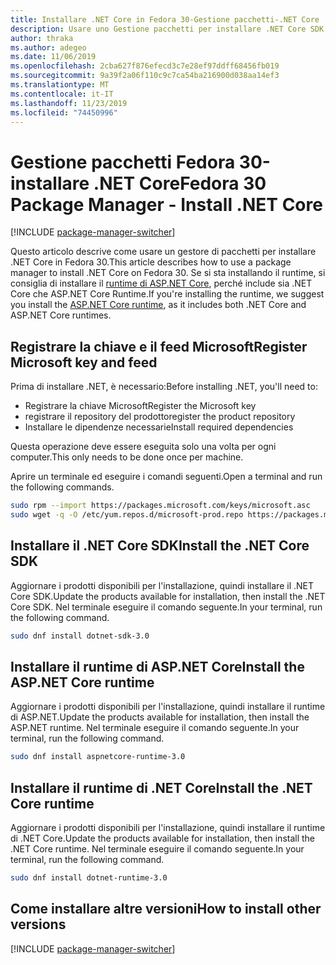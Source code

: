 ```yaml
---
title: Installare .NET Core in Fedora 30-Gestione pacchetti-.NET Core
description: Usare uno Gestione pacchetti per installare .NET Core SDK e Runtime in Fedora 30.
author: thraka
ms.author: adegeo
ms.date: 11/06/2019
ms.openlocfilehash: 2cba627f876efecd3c7e28ef97ddff68456fb019
ms.sourcegitcommit: 9a39f2a06f110c9c7ca54ba216900d038aa14ef3
ms.translationtype: MT
ms.contentlocale: it-IT
ms.lasthandoff: 11/23/2019
ms.locfileid: "74450996"
---
```

# <a name="fedora-30-package-manager---install-net-core"></a><span data-ttu-id="7f9f6-103">Gestione pacchetti Fedora 30-installare .NET Core</span><span class="sxs-lookup"><span data-stu-id="7f9f6-103">Fedora 30 Package Manager - Install .NET Core</span></span>

[!INCLUDE [package-manager-switcher](./includes/package-manager-switcher.md)]

<span data-ttu-id="7f9f6-104">Questo articolo descrive come usare un gestore di pacchetti per installare .NET Core in Fedora 30.</span><span class="sxs-lookup"><span data-stu-id="7f9f6-104">This article describes how to use a package manager to install .NET Core on Fedora 30.</span></span> <span data-ttu-id="7f9f6-105">Se si sta installando il runtime, si consiglia di installare il [runtime di ASP.NET Core](#install-the-aspnet-core-runtime), perché include sia .NET Core che ASP.NET Core Runtime.</span><span class="sxs-lookup"><span data-stu-id="7f9f6-105">If you're installing the runtime, we suggest you install the [ASP.NET Core runtime](#install-the-aspnet-core-runtime), as it includes both .NET Core and ASP.NET Core runtimes.</span></span>

## <a name="register-microsoft-key-and-feed"></a><span data-ttu-id="7f9f6-106">Registrare la chiave e il feed Microsoft</span><span class="sxs-lookup"><span data-stu-id="7f9f6-106">Register Microsoft key and feed</span></span>

<span data-ttu-id="7f9f6-107">Prima di installare .NET, è necessario:</span><span class="sxs-lookup"><span data-stu-id="7f9f6-107">Before installing .NET, you'll need to:</span></span>

- <span data-ttu-id="7f9f6-108">Registrare la chiave Microsoft</span><span class="sxs-lookup"><span data-stu-id="7f9f6-108">Register the Microsoft key</span></span>
- <span data-ttu-id="7f9f6-109">registrare il repository del prodotto</span><span class="sxs-lookup"><span data-stu-id="7f9f6-109">register the product repository</span></span>
- <span data-ttu-id="7f9f6-110">Installare le dipendenze necessarie</span><span class="sxs-lookup"><span data-stu-id="7f9f6-110">Install required dependencies</span></span>

<span data-ttu-id="7f9f6-111">Questa operazione deve essere eseguita solo una volta per ogni computer.</span><span class="sxs-lookup"><span data-stu-id="7f9f6-111">This only needs to be done once per machine.</span></span>

<span data-ttu-id="7f9f6-112">Aprire un terminale ed eseguire i comandi seguenti.</span><span class="sxs-lookup"><span data-stu-id="7f9f6-112">Open a terminal and run the following commands.</span></span>

```bash
sudo rpm --import https://packages.microsoft.com/keys/microsoft.asc
sudo wget -q -O /etc/yum.repos.d/microsoft-prod.repo https://packages.microsoft.com/config/fedora/30/prod.repo
```

## <a name="install-the-net-core-sdk"></a><span data-ttu-id="7f9f6-113">Installare il .NET Core SDK</span><span class="sxs-lookup"><span data-stu-id="7f9f6-113">Install the .NET Core SDK</span></span>

<span data-ttu-id="7f9f6-114">Aggiornare i prodotti disponibili per l'installazione, quindi installare il .NET Core SDK.</span><span class="sxs-lookup"><span data-stu-id="7f9f6-114">Update the products available for installation, then install the .NET Core SDK.</span></span> <span data-ttu-id="7f9f6-115">Nel terminale eseguire il comando seguente.</span><span class="sxs-lookup"><span data-stu-id="7f9f6-115">In your terminal, run the following command.</span></span>

```bash
sudo dnf install dotnet-sdk-3.0
```

## <a name="install-the-aspnet-core-runtime"></a><span data-ttu-id="7f9f6-116">Installare il runtime di ASP.NET Core</span><span class="sxs-lookup"><span data-stu-id="7f9f6-116">Install the ASP.NET Core runtime</span></span>

<span data-ttu-id="7f9f6-117">Aggiornare i prodotti disponibili per l'installazione, quindi installare il runtime di ASP.NET.</span><span class="sxs-lookup"><span data-stu-id="7f9f6-117">Update the products available for installation, then install the ASP.NET runtime.</span></span> <span data-ttu-id="7f9f6-118">Nel terminale eseguire il comando seguente.</span><span class="sxs-lookup"><span data-stu-id="7f9f6-118">In your terminal, run the following command.</span></span>

```bash
sudo dnf install aspnetcore-runtime-3.0
```

## <a name="install-the-net-core-runtime"></a><span data-ttu-id="7f9f6-119">Installare il runtime di .NET Core</span><span class="sxs-lookup"><span data-stu-id="7f9f6-119">Install the .NET Core runtime</span></span>

<span data-ttu-id="7f9f6-120">Aggiornare i prodotti disponibili per l'installazione, quindi installare il runtime di .NET Core.</span><span class="sxs-lookup"><span data-stu-id="7f9f6-120">Update the products available for installation, then install the .NET Core runtime.</span></span> <span data-ttu-id="7f9f6-121">Nel terminale eseguire il comando seguente.</span><span class="sxs-lookup"><span data-stu-id="7f9f6-121">In your terminal, run the following command.</span></span>

```bash
sudo dnf install dotnet-runtime-3.0
```

## <a name="how-to-install-other-versions"></a><span data-ttu-id="7f9f6-122">Come installare altre versioni</span><span class="sxs-lookup"><span data-stu-id="7f9f6-122">How to install other versions</span></span>

[!INCLUDE [package-manager-switcher](./includes/package-manager-heading-hack-pkgname.md)]
